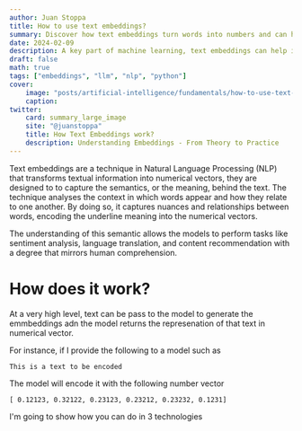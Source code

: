 ```yaml
---
author: Juan Stoppa
title: How to use text embeddings?
summary: Discover how text embeddings turn words into numbers and can help developing solutions you wouldn't imagine.  
date: 2024-02-09
description: A key part of machine learning, text embeddings can help in developing solutions that understand and interpret human language. Let's dig into how to use them.
draft: false
math: true
tags: ["embeddings", "llm", "nlp", "python"]
cover:
    image: "posts/artificial-intelligence/fundamentals/how-to-use-text-embeddings/text-embeddings.webp"
    caption: 
twitter:
    card: summary_large_image
    site: "@juanstoppa"
    title: How Text Embeddings work?
    description: Understanding Embeddings - From Theory to Practice
---
```


Text embeddings are a technique in Natural Language Processing (NLP) that transforms textual information into numerical vectors, they are designed to to capture the semantics, or the meaning, behind the text. The technique analyses the context in which words appear and how they relate to one another. By doing so, it captures nuances and relationships between words, encoding the underline meaning into the numerical vectors.

The understanding of this semantic allows the models to perform tasks like sentiment analysis, language translation, and content recommendation with a degree that mirrors human comprehension.

# How does it work?
At a very high level, text can be pass to the model to generate the emmbeddings adn the model returns the represenation of that text in numerical vector.

For instance, if I provide the following to a model such as 

```
This is a text to be encoded
``` 

The model will encode it with the following number vector

```
[ 0.12123, 0.32122, 0.23123, 0.23212, 0.23232, 0.1231]
```

I'm going to show how you can do in 3 technologies